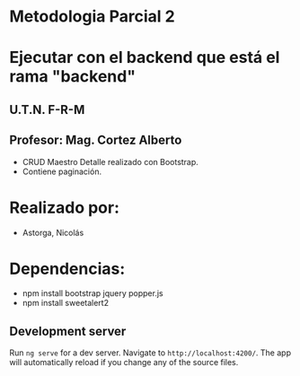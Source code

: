 # Metodologia Parcial 2

# Ejecutar con el backend que está el rama "backend"

## U.T.N. F-R-M
## Profesor: Mag. Cortez Alberto

* CRUD Maestro Detalle realizado con Bootstrap.
* Contiene paginación.

# Realizado por:

* Astorga, Nicolás

# Dependencias:

* npm install bootstrap jquery popper.js
* npm install sweetalert2

## Development server

Run `ng serve` for a dev server. Navigate to `http://localhost:4200/`. The app will automatically reload if you change any of the source files.
